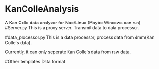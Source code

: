 # KanColleAnalysis
A Kan Colle data analyzer for Mac/Linux (Maybe Windows can run)
#Server.py
This is a proxy server. Transmit data to data processor.

#data_processor.py
This is a data processor, process data from dmm(Kan Colle's data).

Currently, it can only seperate Kan Colle's data from raw data.

#Other templates
Data format

